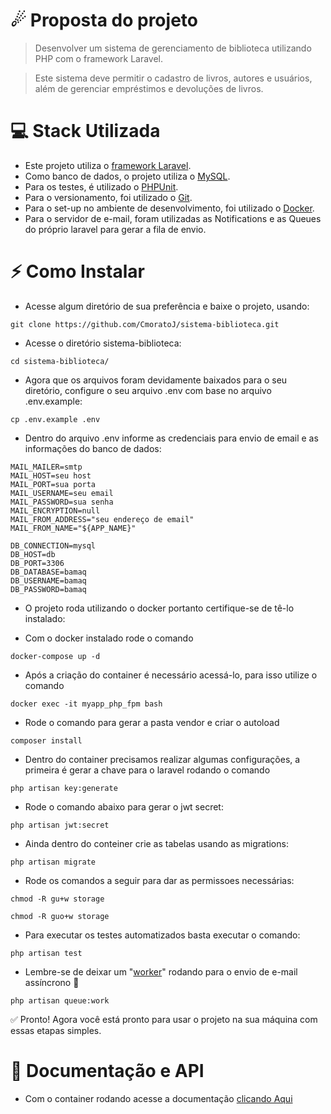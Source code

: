 # ☄ Proposta do projeto
>Desenvolver um sistema de gerenciamento de biblioteca utilizando PHP com o framework Laravel.

>Este sistema deve permitir o cadastro de livros, autores e usuários, além de gerenciar empréstimos e devoluções de livros.

# 💻 Stack Utilizada

- Este projeto utiliza o [framework Laravel](https://laravel.com).
- Como banco de dados, o projeto utiliza o [MySQL](https://www.mysql.com).
- Para os testes, é utilizado o [PHPUnit](https://phpunit.de).
- Para o versionamento, foi utilizado o [Git](https://git-scm.com).
- Para o set-up no ambiente de desenvolvimento, foi utilizado o [Docker](https://www.docker.com).
- Para o servidor de e-mail, foram utilizadas as Notifications e as Queues do próprio laravel para gerar a fila de envio.

# ⚡️ Como Instalar

- Acesse algum diretório de sua preferência e baixe o projeto, usando:
```
git clone https://github.com/CmoratoJ/sistema-biblioteca.git
```
- Acesse o diretório sistema-biblioteca:
```
cd sistema-biblioteca/  
```
- Agora que os arquivos foram devidamente baixados para o seu diretório, configure o seu arquivo .env com base no arquivo .env.example:
```
cp .env.example .env
```
- Dentro do arquivo .env informe as credenciais para envio de email e as informações do banco de dados:
```
MAIL_MAILER=smtp
MAIL_HOST=seu host
MAIL_PORT=sua porta
MAIL_USERNAME=seu email
MAIL_PASSWORD=sua senha
MAIL_ENCRYPTION=null
MAIL_FROM_ADDRESS="seu endereço de email"
MAIL_FROM_NAME="${APP_NAME}"
```
```
DB_CONNECTION=mysql
DB_HOST=db
DB_PORT=3306
DB_DATABASE=bamaq
DB_USERNAME=bamaq
DB_PASSWORD=bamaq
```
- O projeto roda utilizando o docker portanto certifique-se de tê-lo instalado:

- Com o docker instalado rode o comando
```
docker-compose up -d
```
- Após a criação do container é necessário acessá-lo, para isso utilize o comando
```
docker exec -it myapp_php_fpm bash
```
- Rode o comando para gerar a pasta vendor e criar o autoload
```
composer install
```
- Dentro do container precisamos realizar algumas configurações, a primeira é gerar a chave para o laravel rodando o comando
```
php artisan key:generate
```
- Rode o comando abaixo para gerar o jwt secret:
```
php artisan jwt:secret
```
- Ainda dentro do conteiner crie as tabelas usando as migrations:
```
php artisan migrate
```
- Rode os comandos a seguir para dar as permissoes necessárias:
```
chmod -R gu+w storage
```
```
chmod -R guo+w storage
```
- Para executar os testes automatizados basta executar o comando:
```
php artisan test
```
- Lembre-se de deixar um "[worker](https://laravel.com/docs/11.x/queues#running-the-queue-worker)" rodando para o envio de e-mail assíncrono 🚨
```
php artisan queue:work
```
✅ Pronto! Agora você está pronto para usar o projeto na sua máquina com essas etapas simples.

# 📃 Documentação e API

- Com o container rodando acesse a documentação [clicando Aqui](http://localhost:8000/api/documentation)
